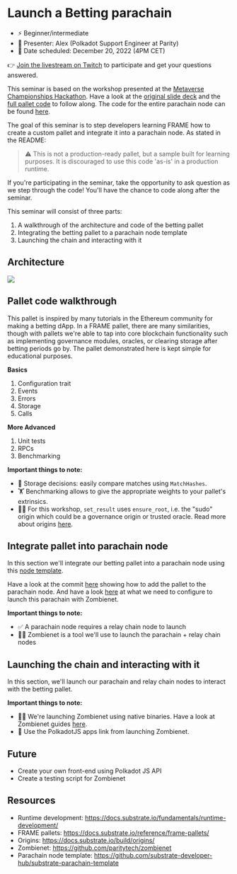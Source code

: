 # Launch a Betting parachain 

* ⚡️ Beginner/intermediate
* 👤 Presenter: Alex (Polkadot Support Engineer at Parity)
* 📆 Date scheduled: December 20, 2022 (4PM CET)

👉 [Join the livestream on Twitch](https://www.twitch.tv/polkadotdev) to participate and get your questions answered.

This seminar is based on the workshop presented at the [Metaverse Championships Hackathon](https://metaversechampionship.gg/). Have a look at the [original slide deck](https://docs.google.com/presentation/d/1AYPLyINiBo-G1K_2vN197rUiHWy-UI1h8pDeTOxpIQw/edit#slide=id.g1a972ab7d27_0_0) and the [full pallet code](https://github.com/AlexD10S/substrate-betting) to follow along. The code for the entire parachain node can be found [here](https://github.com/AlexD10S/betting-parachain).

The goal of this seminar is to step developers learning FRAME how to create a custom pallet and integrate it into a parachain node. As stated in the README:

> ⚠️ This is not a production-ready pallet, but a sample built for learning purposes. It is discouraged to use this code 'as-is' in a production runtime.

If you're participating in the seminar, take the opportunity to ask question as we step through the code! You'll have the chance to code along after the seminar.

This seminar will consist of three parts:

1. A walkthrough of the architecture and code of the betting pallet
2. Integrating the betting pallet to a parachain node template
3. Launching the chain and interacting with it

## Architecture

![](https://i.imgur.com/Q7rU7pb.png)

## Pallet code walkthrough

This pallet is inspired by many tutorials in the Ethereum community for making a betting dApp. In a FRAME pallet, there are many similarities, though with pallets we're able to tap into core blockchain functionality such as implementing governance modules, oracles, or clearing storage after betting periods go by. The pallet demonstrated here is kept simple for educational purposes.

**Basics**

1. Configuration trait
2. Events
3. Errors
4. Storage
5. Calls

**More Advanced**

1. Unit tests
2. RPCs
3. Benchmarking 

**Important things to note:**

* 🦀 Storage decisions: easily compare matches using `MatchHashes`.
* 🏋️ Benchmarking allows to give the appropriate weights to your pallet's extrinsics.
* 👮‍♂️ For this workshop, `set_result` uses `ensure_root`, i.e. the "sudo" origin which could be a governance origin or trusted oracle. Read more about origins [here](https://docs.substrate.io/build/origins/).

## Integrate pallet into parachain node

In this section we'll integrate our betting pallet into a parachain node using this [node template](https://github.com/substrate-developer-hub/substrate-parachain-template). 

Have a look at the commit [here](https://github.com/AlexD10S/betting-parachain/commit/861096a2263b85a30fb992ac8d887e279c979526#diff-0ec06ea58bd455f09ce6b3bb4c2c1c0d37bda51c1e1be2151c560c9c973959ec) showing how to add the pallet to the parachain node. And have a look [here](https://github.com/AlexD10S/betting-parachain/commit/150d4121362ed6780fd22b40ddc2169de42afae0) at what we need to configure to launch this parachain with Zombienet.

**Important things to note:**
* ✅ A parachain node requires a relay chain node to launch
* 🧟‍♂️ Zombienet is a tool we'll use to launch the parachain + relay chain nodes

## Launching the chain and interacting with it

In this section, we'll launch our parachain and relay chain nodes to interact with the betting pallet.

**Important things to note:**

* 🧟‍♂️ We're launching Zombienet using native binaries. Have a look at Zombienet guides [here](https://paritytech.github.io/zombienet/guide.html).
*  👀 Use the PolkadotJS apps link from launching Zombienet.

## Future

* Create your own front-end using Polkadot JS API
* Create a testing script for Zombienet

## Resources

* Runtime development: https://docs.substrate.io/fundamentals/runtime-development/
* FRAME pallets: https://docs.substrate.io/reference/frame-pallets/
* Origins: https://docs.substrate.io/build/origins/
* Zombienet: https://github.com/paritytech/zombienet
* Parachain node template: https://github.com/substrate-developer-hub/substrate-parachain-template
